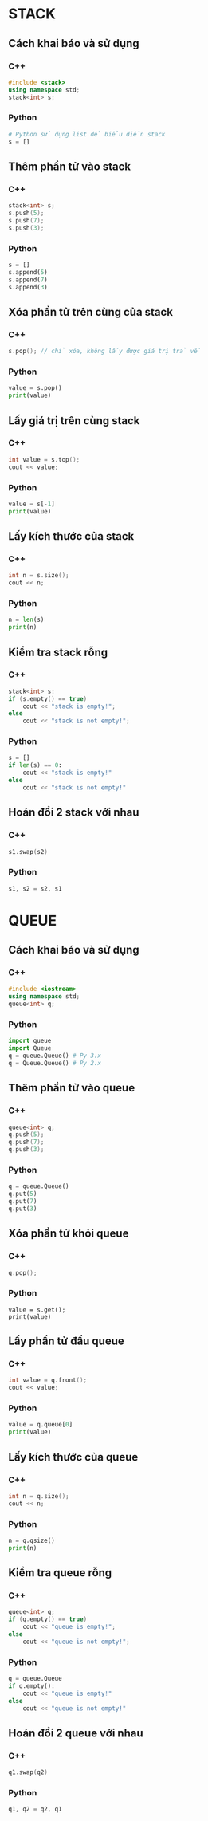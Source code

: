 # STACK
## Cách khai báo và sử dụng
### C++
``` cpp
#include <stack>
using namespace std;
stack<int> s;
```
### Python
``` python
# Python sử dụng list để biểu diễn stack
s = []
```
## Thêm phần tử vào stack
### C++
``` cpp
stack<int> s;
s.push(5);
s.push(7);
s.push(3);
```
### Python
``` python
s = []
s.append(5)
s.append(7)
s.append(3)
```
## Xóa phần tử trên cùng của stack
### C++
``` cpp
s.pop(); // chỉ xóa, không lấy được giá trị trả về
```
### Python
``` python
value = s.pop()
print(value)
```
## Lấy giá trị trên cùng stack
### C++
``` cpp
int value = s.top();
cout << value;
```
### Python
``` python
value = s[-1]
print(value)
```
## Lấy kích thước của stack
### C++
``` cpp
int n = s.size();
cout << n;
```
### Python
``` python
n = len(s)
print(n)
```
## Kiểm tra stack rỗng
### C++
``` cpp
stack<int> s;
if (s.empty() == true)
    cout << "stack is empty!";
else
    cout << "stack is not empty!";
```
### Python
``` python
s = []
if len(s) == 0:
    cout << "stack is empty!"
else
    cout << "stack is not empty!"
```
## Hoán đổi 2 stack với nhau
### C++
``` cpp
s1.swap(s2)
```
### Python
``` python
s1, s2 = s2, s1
```
# QUEUE
## Cách khai báo và sử dụng
### C++
``` cpp
#include <iostream>
using namespace std;
queue<int> q;
```
### Python
``` python
import queue
import Queue
q = queue.Queue() # Py 3.x
q = Queue.Queue() # Py 2.x
```
## Thêm phần tử vào queue
### C++
``` cpp
queue<int> q;
q.push(5);
q.push(7);
q.push(3);
```
### Python
``` python
q = queue.Queue()
q.put(5)
q.put(7)
q.put(3)
```
## Xóa phần tử khỏi queue
### C++
``` cpp
q.pop();
```
### Python
```
value = s.get();
print(value)
```
## Lấy phần tử đầu queue
### C++
``` cpp
int value = q.front();
cout << value;
```
### Python
``` python
value = q.queue[0]
print(value)
```
## Lấy kích thước của queue
### C++
``` cpp
int n = q.size();
cout << n;
```
### Python
``` python
n = q.qsize()
print(n)
```
## Kiểm tra queue rỗng
### C++
``` cpp
queue<int> q;
if (q.empty() == true)
    cout << "queue is empty!";
else
    cout << "queue is not empty!";
```
### Python
``` python
q = queue.Queue
if q.empty():
    cout << "queue is empty!"
else
    cout << "queue is not empty!"
```
## Hoán đổi 2 queue với nhau
### C++
``` cpp
q1.swap(q2)
```
### Python
``` python
q1, q2 = q2, q1
```
